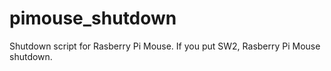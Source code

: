 # pimouse_shutdown
Shutdown script for Rasberry Pi Mouse.
If you put SW2, Rasberry Pi Mouse shutdown.
